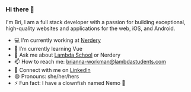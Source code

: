 ### Hi there 👋

I'm Bri, I am a full stack developer with a passion for building exceptional, high-quality websites and applications for the web, iOS, and Android.

- 💻  I'm currently working at [Nerdery](https://www.nerdery.com/)
- 🌳  I’m currently learning Vue
- 💬  Ask me about [Lambda School](https://lambdaschool.com/go/apply-now?utm_source=google&utm_medium=paid&utm_campaign=brand_lambdaschool_bamboo_gsearch_cvr_branded&utm_term=53144480055&utm_content=lambda%20school&utm_type=346365111803&gclid=CjwKCAjwoZWHBhBgEiwAiMN66WWH-9Wi4YvsTKo6uxQinKiTLg9K8sF7SlKtNZYIgdmhPJbHDGdFaxoCTKUQAvD_BwE) or Nerdery
- 📫  How to reach me: brianna-workman@lambdastudents.com
- 💼  Connect with me on [LinkedIn](https://www.linkedin.com/in/brianna-m-workman/)
- 😄  Pronouns: she/her/hers
- ⚡  Fun fact: I have a clownfish named Nemo 🐠
